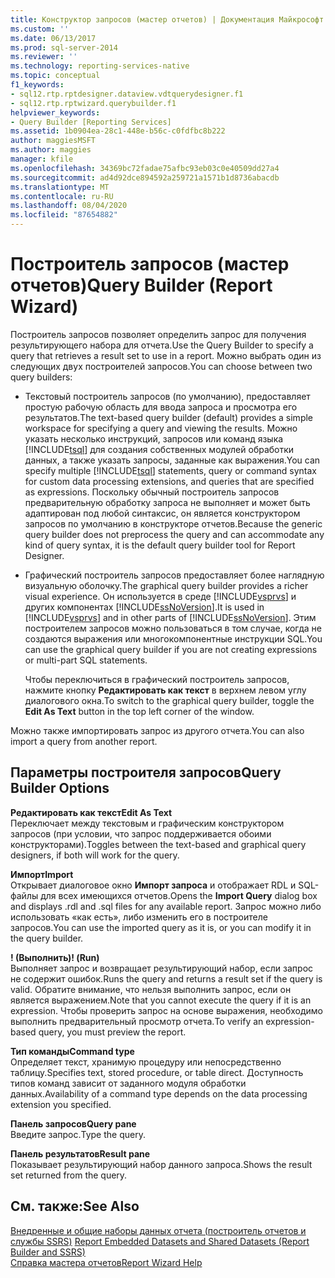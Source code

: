 ```yaml
---
title: Конструктор запросов (мастер отчетов) | Документация Майкрософт
ms.custom: ''
ms.date: 06/13/2017
ms.prod: sql-server-2014
ms.reviewer: ''
ms.technology: reporting-services-native
ms.topic: conceptual
f1_keywords:
- sql12.rtp.rptdesigner.dataview.vdtquerydesigner.f1
- sql12.rtp.rptwizard.querybuilder.f1
helpviewer_keywords:
- Query Builder [Reporting Services]
ms.assetid: 1b0904ea-28c1-448e-b56c-c0fdfbc8b222
author: maggiesMSFT
ms.author: maggies
manager: kfile
ms.openlocfilehash: 34369bc72fadae75afbc93eb03c0e40509dd27a4
ms.sourcegitcommit: ad4d92dce894592a259721a1571b1d8736abacdb
ms.translationtype: MT
ms.contentlocale: ru-RU
ms.lasthandoff: 08/04/2020
ms.locfileid: "87654882"
---
```

# <a name="query-builder-report-wizard"></a><span data-ttu-id="859db-102">Построитель запросов (мастер отчетов)</span><span class="sxs-lookup"><span data-stu-id="859db-102">Query Builder (Report Wizard)</span></span>
  <span data-ttu-id="859db-103">Построитель запросов позволяет определить запрос для получения результирующего набора для отчета.</span><span class="sxs-lookup"><span data-stu-id="859db-103">Use the Query Builder to specify a query that retrieves a result set to use in a report.</span></span> <span data-ttu-id="859db-104">Можно выбрать один из следующих двух построителей запросов.</span><span class="sxs-lookup"><span data-stu-id="859db-104">You can choose between two query builders:</span></span>  
  
-   <span data-ttu-id="859db-105">Текстовый построитель запросов (по умолчанию), предоставляет простую рабочую область для ввода запроса и просмотра его результатов.</span><span class="sxs-lookup"><span data-stu-id="859db-105">The text-based query builder (default) provides a simple workspace for specifying a query and viewing the results.</span></span> <span data-ttu-id="859db-106">Можно указать несколько инструкций, запросов или команд языка [!INCLUDE[tsql](../includes/tsql-md.md)] для создания собственных модулей обработки данных, а также указать запросы, заданные как выражения.</span><span class="sxs-lookup"><span data-stu-id="859db-106">You can specify multiple [!INCLUDE[tsql](../includes/tsql-md.md)] statements, query or command syntax for custom data processing extensions, and queries that are specified as expressions.</span></span> <span data-ttu-id="859db-107">Поскольку обычный построитель запросов предварительную обработку запроса не выполняет и может быть адаптирован под любой синтаксис, он является конструктором запросов по умолчанию в конструкторе отчетов.</span><span class="sxs-lookup"><span data-stu-id="859db-107">Because the generic query builder does not preprocess the query and can accommodate any kind of query syntax, it is the default query builder tool for Report Designer.</span></span>  
  
-   <span data-ttu-id="859db-108">Графический построитель запросов предоставляет более наглядную визуальную оболочку.</span><span class="sxs-lookup"><span data-stu-id="859db-108">The graphical query builder provides a richer visual experience.</span></span> <span data-ttu-id="859db-109">Он используется в среде [!INCLUDE[vsprvs](../includes/vsprvs-md.md)] и других компонентах [!INCLUDE[ssNoVersion](../includes/ssnoversion-md.md)].</span><span class="sxs-lookup"><span data-stu-id="859db-109">It is used in [!INCLUDE[vsprvs](../includes/vsprvs-md.md)] and in other parts of [!INCLUDE[ssNoVersion](../includes/ssnoversion-md.md)].</span></span> <span data-ttu-id="859db-110">Этим построителем запросов можно пользоваться в том случае, когда не создаются выражения или многокомпонентные инструкции SQL.</span><span class="sxs-lookup"><span data-stu-id="859db-110">You can use the graphical query builder if you are not creating expressions or multi-part SQL statements.</span></span>  
  
     <span data-ttu-id="859db-111">Чтобы переключиться в графический построитель запросов, нажмите кнопку **Редактировать как текст** в верхнем левом углу диалогового окна.</span><span class="sxs-lookup"><span data-stu-id="859db-111">To switch to the graphical query builder, toggle the **Edit As Text** button in the top left corner of the window.</span></span>  
  
 <span data-ttu-id="859db-112">Можно также импортировать запрос из другого отчета.</span><span class="sxs-lookup"><span data-stu-id="859db-112">You can also import a query from another report.</span></span>  
  
## <a name="query-builder-options"></a><span data-ttu-id="859db-113">Параметры построителя запросов</span><span class="sxs-lookup"><span data-stu-id="859db-113">Query Builder Options</span></span>  
 <span data-ttu-id="859db-114">**Редактировать как текст**</span><span class="sxs-lookup"><span data-stu-id="859db-114">**Edit As Text**</span></span>  
 <span data-ttu-id="859db-115">Переключает между текстовым и графическим конструктором запросов (при условии, что запрос поддерживается обоими конструкторами).</span><span class="sxs-lookup"><span data-stu-id="859db-115">Toggles between the text-based and graphical query designers, if both will work for the query.</span></span>  
  
 <span data-ttu-id="859db-116">**Импорт**</span><span class="sxs-lookup"><span data-stu-id="859db-116">**Import**</span></span>  
 <span data-ttu-id="859db-117">Открывает диалоговое окно **Импорт запроса** и отображает RDL и SQL-файлы для всех имеющихся отчетов.</span><span class="sxs-lookup"><span data-stu-id="859db-117">Opens the **Import Query** dialog box and displays .rdl and .sql files for any available report.</span></span> <span data-ttu-id="859db-118">Запрос можно либо использовать «как есть», либо изменить его в построителе запросов.</span><span class="sxs-lookup"><span data-stu-id="859db-118">You can use the imported query as it is, or you can modify it in the query builder.</span></span>  
  
 <span data-ttu-id="859db-119">**! (Выполнить)**</span><span class="sxs-lookup"><span data-stu-id="859db-119">**! (Run)**</span></span>  
 <span data-ttu-id="859db-120">Выполняет запрос и возвращает результирующий набор, если запрос не содержит ошибок.</span><span class="sxs-lookup"><span data-stu-id="859db-120">Runs the query and returns a result set if the query is valid.</span></span> <span data-ttu-id="859db-121">Обратите внимание, что нельзя выполнить запрос, если он является выражением.</span><span class="sxs-lookup"><span data-stu-id="859db-121">Note that you cannot execute the query if it is an expression.</span></span> <span data-ttu-id="859db-122">Чтобы проверить запрос на основе выражения, необходимо выполнить предварительный просмотр отчета.</span><span class="sxs-lookup"><span data-stu-id="859db-122">To verify an expression-based query, you must preview the report.</span></span>  
  
 <span data-ttu-id="859db-123">**Тип команды**</span><span class="sxs-lookup"><span data-stu-id="859db-123">**Command type**</span></span>  
 <span data-ttu-id="859db-124">Определяет текст, хранимую процедуру или непосредственно таблицу.</span><span class="sxs-lookup"><span data-stu-id="859db-124">Specifies text, stored procedure, or table direct.</span></span> <span data-ttu-id="859db-125">Доступность типов команд зависит от заданного модуля обработки данных.</span><span class="sxs-lookup"><span data-stu-id="859db-125">Availability of a command type depends on the data processing extension you specified.</span></span>  
  
 <span data-ttu-id="859db-126">**Панель запросов**</span><span class="sxs-lookup"><span data-stu-id="859db-126">**Query pane**</span></span>  
 <span data-ttu-id="859db-127">Введите запрос.</span><span class="sxs-lookup"><span data-stu-id="859db-127">Type the query.</span></span>  
  
 <span data-ttu-id="859db-128">**Панель результатов**</span><span class="sxs-lookup"><span data-stu-id="859db-128">**Result pane**</span></span>  
 <span data-ttu-id="859db-129">Показывает результирующий набор данного запроса.</span><span class="sxs-lookup"><span data-stu-id="859db-129">Shows the result set returned from the query.</span></span>  
  
## <a name="see-also"></a><span data-ttu-id="859db-130">См. также:</span><span class="sxs-lookup"><span data-stu-id="859db-130">See Also</span></span>  
 <span data-ttu-id="859db-131">[Внедренные и общие наборы данных отчета &#40;построитель отчетов и службы SSRS&#41;](report-data/report-embedded-datasets-and-shared-datasets-report-builder-and-ssrs.md) </span><span class="sxs-lookup"><span data-stu-id="859db-131">[Report Embedded Datasets and Shared Datasets &#40;Report Builder and SSRS&#41;](report-data/report-embedded-datasets-and-shared-datasets-report-builder-and-ssrs.md) </span></span>  
 [<span data-ttu-id="859db-132">Справка мастера отчетов</span><span class="sxs-lookup"><span data-stu-id="859db-132">Report Wizard Help</span></span>](../../2014/reporting-services/report-wizard-help.md)  
  
  
